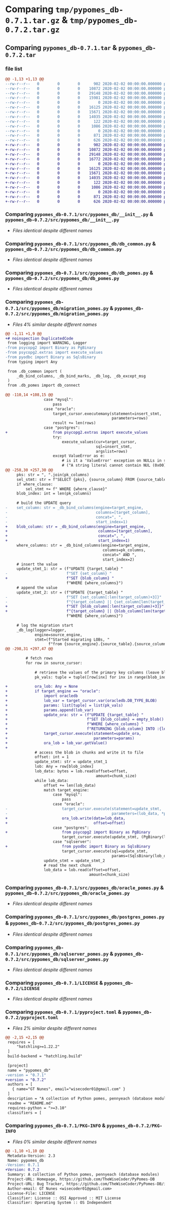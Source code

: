 # Comparing `tmp/pypomes_db-0.7.1.tar.gz` & `tmp/pypomes_db-0.7.2.tar.gz`

## Comparing `pypomes_db-0.7.1.tar` & `pypomes_db-0.7.2.tar`

### file list

```diff
@@ -1,13 +1,13 @@
--rw-r--r--   0        0        0      902 2020-02-02 00:00:00.000000 pypomes_db-0.7.1/src/pypomes_db/__init__.py
--rw-r--r--   0        0        0    10872 2020-02-02 00:00:00.000000 pypomes_db-0.7.1/src/pypomes_db/db_common.py
--rw-r--r--   0        0        0    29148 2020-02-02 00:00:00.000000 pypomes_db-0.7.1/src/pypomes_db/db_pomes.py
--rw-r--r--   0        0        0    15981 2020-02-02 00:00:00.000000 pypomes_db-0.7.1/src/pypomes_db/migration_pomes.py
--rw-r--r--   0        0        0        0 2020-02-02 00:00:00.000000 pypomes_db-0.7.1/src/pypomes_db/mysql_pomes.py
--rw-r--r--   0        0        0    16125 2020-02-02 00:00:00.000000 pypomes_db-0.7.1/src/pypomes_db/oracle_pomes.py
--rw-r--r--   0        0        0    15671 2020-02-02 00:00:00.000000 pypomes_db-0.7.1/src/pypomes_db/postgres_pomes.py
--rw-r--r--   0        0        0    14035 2020-02-02 00:00:00.000000 pypomes_db-0.7.1/src/pypomes_db/sqlserver_pomes.py
--rw-r--r--   0        0        0      122 2020-02-02 00:00:00.000000 pypomes_db-0.7.1/.gitignore
--rw-r--r--   0        0        0     1086 2020-02-02 00:00:00.000000 pypomes_db-0.7.1/LICENSE
--rw-r--r--   0        0        0        0 2020-02-02 00:00:00.000000 pypomes_db-0.7.1/README.md
--rw-r--r--   0        0        0      871 2020-02-02 00:00:00.000000 pypomes_db-0.7.1/pyproject.toml
--rw-r--r--   0        0        0      626 2020-02-02 00:00:00.000000 pypomes_db-0.7.1/PKG-INFO
+-rw-r--r--   0        0        0      902 2020-02-02 00:00:00.000000 pypomes_db-0.7.2/src/pypomes_db/__init__.py
+-rw-r--r--   0        0        0    10872 2020-02-02 00:00:00.000000 pypomes_db-0.7.2/src/pypomes_db/db_common.py
+-rw-r--r--   0        0        0    29148 2020-02-02 00:00:00.000000 pypomes_db-0.7.2/src/pypomes_db/db_pomes.py
+-rw-r--r--   0        0        0    16772 2020-02-02 00:00:00.000000 pypomes_db-0.7.2/src/pypomes_db/migration_pomes.py
+-rw-r--r--   0        0        0        0 2020-02-02 00:00:00.000000 pypomes_db-0.7.2/src/pypomes_db/mysql_pomes.py
+-rw-r--r--   0        0        0    16125 2020-02-02 00:00:00.000000 pypomes_db-0.7.2/src/pypomes_db/oracle_pomes.py
+-rw-r--r--   0        0        0    15671 2020-02-02 00:00:00.000000 pypomes_db-0.7.2/src/pypomes_db/postgres_pomes.py
+-rw-r--r--   0        0        0    14035 2020-02-02 00:00:00.000000 pypomes_db-0.7.2/src/pypomes_db/sqlserver_pomes.py
+-rw-r--r--   0        0        0      122 2020-02-02 00:00:00.000000 pypomes_db-0.7.2/.gitignore
+-rw-r--r--   0        0        0     1086 2020-02-02 00:00:00.000000 pypomes_db-0.7.2/LICENSE
+-rw-r--r--   0        0        0        0 2020-02-02 00:00:00.000000 pypomes_db-0.7.2/README.md
+-rw-r--r--   0        0        0      871 2020-02-02 00:00:00.000000 pypomes_db-0.7.2/pyproject.toml
+-rw-r--r--   0        0        0      626 2020-02-02 00:00:00.000000 pypomes_db-0.7.2/PKG-INFO
```

### Comparing `pypomes_db-0.7.1/src/pypomes_db/__init__.py` & `pypomes_db-0.7.2/src/pypomes_db/__init__.py`

 * *Files identical despite different names*

### Comparing `pypomes_db-0.7.1/src/pypomes_db/db_common.py` & `pypomes_db-0.7.2/src/pypomes_db/db_common.py`

 * *Files identical despite different names*

### Comparing `pypomes_db-0.7.1/src/pypomes_db/db_pomes.py` & `pypomes_db-0.7.2/src/pypomes_db/db_pomes.py`

 * *Files identical despite different names*

### Comparing `pypomes_db-0.7.1/src/pypomes_db/migration_pomes.py` & `pypomes_db-0.7.2/src/pypomes_db/migration_pomes.py`

 * *Files 4% similar despite different names*

```diff
@@ -1,11 +1,9 @@
+# noinspection DuplicatedCode
 from logging import WARNING, Logger
-from psycopg2 import Binary as PgBinary
-from psycopg2.extras import execute_values
-from pyodbc import Binary as SqlsBinary
 from typing import Any
 
 from .db_common import (
     _db_bind_columns, _db_bind_marks, _db_log, _db_except_msg
 )
 from .db_pomes import db_connect
 
@@ -110,14 +108,15 @@
                 case "mysql":
                     pass
                 case "oracle":
                     target_cursor.executemany(statement=insert_stmt,
                                               parameters=rows)
                     result += len(rows)
                 case "postgres":
+                    from psycopg2.extras import execute_values
                     try:
                         execute_values(cur=target_cursor,
                                        sql=insert_stmt,
                                        argslist=rows)
                     except ValueError as e:
                         # is it a 'ValueError' exception on NULLs in strings ?
                         # ("A string literal cannot contain NUL (0x00) characters.")
@@ -258,30 +257,30 @@
     pks: str = ", ".join(pk_columns)
     sel_stmt: str = f"SELECT {pks}, {source_column} FROM {source_table}"
     if where_clause:
         sel_stmt += f" WHERE {where_clause}"
     blob_index: int = len(pk_columns)
 
     # build the UPDATE query
-    set_column: str = _db_bind_columns(engine=target_engine,
-                                       columns=[target_column],
-                                       concat=", ",
-                                       start_index=1)
+    blob_column: str = _db_bind_columns(engine=target_engine,
+                                        columns=[target_column],
+                                        concat=", ",
+                                        start_index=1)
     where_columns: str = _db_bind_columns(engine=target_engine,
                                           columns=pk_columns,
                                           concat=" AND ",
                                           start_index=2)
     # insert the value
     update_stmt_1: str = (f"UPDATE {target_table} "
-                          f"SET {set_column} "
+                          f"SET {blob_column} "
                           f"WHERE {where_columns}")
     # append the value
     update_stmt_2: str = (f"UPDATE {target_table} "
-                          f"SET {set_column[:len(target_column)+3]}"
-                          f"{target_column} || {set_column[len(target_column)+3:]} "
+                          f"SET {blob_column[:len(target_column)+3]}"
+                          f"{target_column} || {blob_column[len(target_column)+3:]} "
                           f"WHERE {where_columns}")
 
     # log the migration start
     _db_log(logger=logger,
             engine=source_engine,
             stmt=(f"Started migrating LOBs, "
                   f"from {source_engine}.{source_table}.{source_column} "
@@ -298,31 +297,47 @@
 
         # fetch rows
         for row in source_cursor:
 
             # retrieve the values of the primary key columns (leave blob column out)
             pk_vals: tuple = tuple([row[inx] for inx in range(blob_index)])
 
+            ora_lob: Any = None
+            if target_engine == "oracle":
+                import oracledb
+                lob_var = target_cursor.var(oracledb.DB_TYPE_BLOB)
+                params: list[tuple] = list(pk_vals)
+                params.append(lob_var)
+                update_ora: str = (f"UPDATE {target_table} "
+                                   f"SET {blob_column} = empty_blob() "
+                                   f"WHERE {where_columns} "
+                                   f"RETURNING {blob_column} INTO :{len(where_columns)+2}")
+                target_cursor.execute(statement=update_ora,
+                                      parameters=params)
+                ora_lob = lob_var.getValue()
+
             # access the blob in chunks and write it to file
             offset: int = 1
             update_stmt: str = update_stmt_1
             lob: Any = row[blob_index]
             lob_data: bytes = lob.read(offset=offset,
                                        amount=chunk_size)
             while lob_data:
                 offset += len(lob_data)
                 match target_engine:
                     case "mysql":
                         pass
                     case "oracle":
-                        target_cursor.execute(statement=update_stmt,
-                                              parameters=(lob_data, *pk_vals))
+                        ora_lob.write(data=lob_data,
+                                      offset=offset)
                     case "postgres":
+                        from psycopg2 import Binary as PgBinary
                         target_cursor.execute(update_stmt, (PgBinary(lob_data), *pk_vals))
                     case "sqlserver":
+                        from pyodbc import Binary as SqlsBinary
                         target_cursor.execute(sql=update_stmt,
                                               params=(SqlsBinary(lob_data), *pk_vals))
                 update_stmt = update_stmt_2
                 # read the next chunk
                 lob_data = lob.read(offset=offset,
                                     amount=chunk_size)
```

### Comparing `pypomes_db-0.7.1/src/pypomes_db/oracle_pomes.py` & `pypomes_db-0.7.2/src/pypomes_db/oracle_pomes.py`

 * *Files identical despite different names*

### Comparing `pypomes_db-0.7.1/src/pypomes_db/postgres_pomes.py` & `pypomes_db-0.7.2/src/pypomes_db/postgres_pomes.py`

 * *Files identical despite different names*

### Comparing `pypomes_db-0.7.1/src/pypomes_db/sqlserver_pomes.py` & `pypomes_db-0.7.2/src/pypomes_db/sqlserver_pomes.py`

 * *Files identical despite different names*

### Comparing `pypomes_db-0.7.1/LICENSE` & `pypomes_db-0.7.2/LICENSE`

 * *Files identical despite different names*

### Comparing `pypomes_db-0.7.1/pyproject.toml` & `pypomes_db-0.7.2/pyproject.toml`

 * *Files 2% similar despite different names*

```diff
@@ -2,15 +2,15 @@
 requires = [
     "hatchling>=1.22.2"
 ]
 build-backend = "hatchling.build"
 
 [project]
 name = "pypomes_db"
-version = "0.7.1"
+version = "0.7.2"
 authors = [
   { name="GT Nunes", email="wisecoder01@gmail.com" }
 ]
 description = "A collection of Python pomes, pennyeach (database modules)"
 readme = "README.md"
 requires-python = ">=3.10"
 classifiers = [
```

### Comparing `pypomes_db-0.7.1/PKG-INFO` & `pypomes_db-0.7.2/PKG-INFO`

 * *Files 0% similar despite different names*

```diff
@@ -1,10 +1,10 @@
 Metadata-Version: 2.3
 Name: pypomes_db
-Version: 0.7.1
+Version: 0.7.2
 Summary: A collection of Python pomes, pennyeach (database modules)
 Project-URL: Homepage, https://github.com/TheWiseCoder/PyPomes-DB
 Project-URL: Bug Tracker, https://github.com/TheWiseCoder/PyPomes-DB/issues
 Author-email: GT Nunes <wisecoder01@gmail.com>
 License-File: LICENSE
 Classifier: License :: OSI Approved :: MIT License
 Classifier: Operating System :: OS Independent
```

